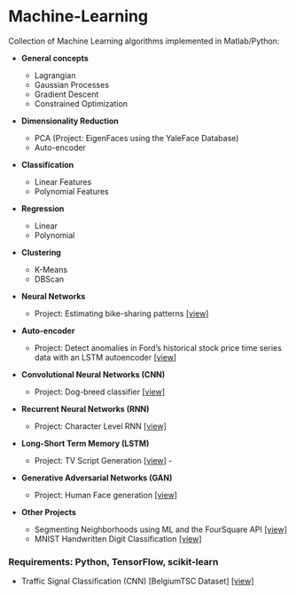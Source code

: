 # Machine-Learning 

Collection of Machine Learning algorithms implemented in Matlab/Python:


- __General concepts__
  - Lagrangian
  - Gaussian Processes
  - Gradient Descent
  - Constrained Optimization

- __Dimensionality Reduction__
  - PCA (Project: EigenFaces using the YaleFace Database)
  - Auto-encoder

- __Classification__
  - Linear Features
  - Polynomial Features
  
- __Regression__
  - Linear
  - Polynomial
  
- __Clustering__
  - K-Means
  - DBScan
  
- __Neural Networks__
  - Project: Estimating bike-sharing patterns [[view]](Neural%20Networks/Bike_Sharing.ipynb)
- __Auto-encoder__
  - Project: Detect anomalies in Ford’s historical stock price time series data with an LSTM autoencoder [[view]](AnomalyDetector/Anomaly%20Detection%20using%20LSTM%20Auto-encoder.ipynb)
- __Convolutional Neural Networks (CNN)__
  - Project: Dog-breed classifier [[view]](CNN/Dog_Breed_Classifier/dog_app.ipynb)
- __Recurrent Neural Networks (RNN)__
  - Project: Character Level RNN [[view]](RNN/Character-Level-RNN.ipynb)
- __Long-Short Term Memory (LSTM)__
  - Project: TV Script Generation [[view]](RNN/TV_Script_Generation/dlnd_tv_script_generation.ipynb)  - 
- __Generative Adversarial Networks (GAN)__
  - Project: Human Face generation [[view]](GAN/Generating_Faces/dlnd_face_generation.pdf)
- __Other Projects__
  - Segmenting Neighborhoods using ML and the FourSquare API [[view]](https://github.com/SoumyadeepB/Coursera_Capstone/blob/master/Capstone_Project_Report.pdf)
  - MNIST Handwritten Digit Classification [[view]]()


### Requirements: Python, TensorFlow, scikit-learn
  - Traffic Signal Classification (CNN) [BelgiumTSC Dataset]  [[view]](https://github.com/SoumyadeepB/Machine-Learning/blob/master/TensorFlow/Traffic%20Signal%20Classification/BelgiumTSC.ipynb)

